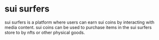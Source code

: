 # sui surfers

sui surfers is a platform where users can earn sui coins by interacting with media content. sui coins can be used to purchase items in the sui surfers store to by nfts or other physical goods.

